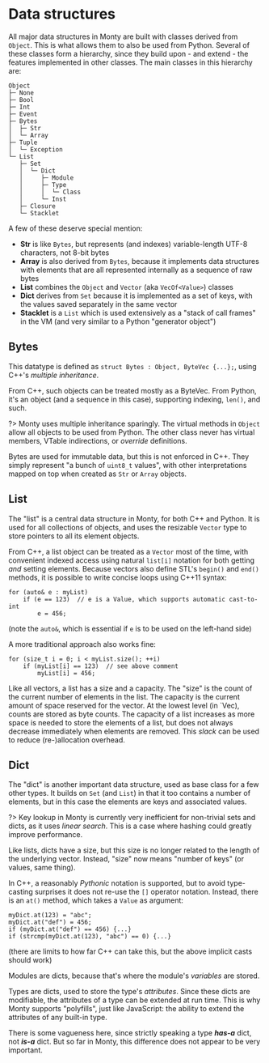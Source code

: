 # Data structures

All major data structures in Monty are built with classes derived from `Object`.
This is what allows them to also be used from Python. Several of these classes form a
hierarchy, since they build upon - and extend - the features implemented in
other classes. The main classes in this hierarchy are:

```
Object
├─ None
├─ Bool
├─ Int
├─ Event
├─ Bytes
│  ├─ Str
│  └─ Array
├─ Tuple
│  └─ Exception
└─ List
   ├─ Set
   │  └─ Dict
   │     ├─ Module
   │     ├─ Type
   │     │  └─ Class
   │     └─ Inst
   ├─ Closure
   └─ Stacklet
```

A few of these deserve special mention:

* **Str** is like `Bytes`, but represents (and indexes) variable-length UTF-8
  characters, not 8-bit bytes
* **Array** is also derived from `Bytes`, because it implements data structures
  with elements that are all represented internally as a sequence of raw bytes
* **List** combines the `Object` and `Vector` (aka `VecOf<Value>`) classes
* **Dict** derives from `Set` because it is implemented as a set of keys, with
  the values saved separately in the same vector
* **Stacklet** is a `List` which is used extensively as a "stack of call
  frames" in the VM (and very similar to a Python "generator object")

## Bytes

This datatype is defined as `struct Bytes : Object, ByteVec {...};`,
using C++'s _multiple inheritance_.

From C++, such objects can be treated mostly as a ByteVec. From Python, it's an
object (and a sequence in this case), supporting indexing, `len()`, and such.

?> Monty uses multiple inheritance sparingly.  The virtual methods in `Object`
allow all objects to be used from Python. The other class never has
virtual members, VTable indirections, or _override_ definitions.

Bytes are used for immutable data, but this is not enforced in C++. They simply
represent "a bunch of `uint8_t` values", with other interpretations mapped on
top when created as `Str` or `Array` objects.

## List

The "list" is a central data structure in Monty, for both C++ and Python. It is
used for all collections of objects, and uses the resizable `Vector` type to
store pointers to all its element objects.

From C++, a list object can be treated as a `Vector` most of the time, with
convenient indexed access using natural `list[i]` notation for both getting
_and_ setting elements. Because vectors also define STL's `begin()` and
`end()` methods, it is possible to write concise loops using C++11 syntax:

```
for (auto& e : myList)
    if (e == 123)  // e is a Value, which supports automatic cast-to-int
        e = 456;
```

(note the `auto&`, which is essential if `e` is to be used on the left-hand
side)

A more traditional approach also works fine:

```
for (size_t i = 0; i < myList.size(); ++i)
    if (myList[i] == 123)  // see above comment
        myList[i] = 456;
```

Like all vectors, a list has a size and a capacity. The "size" is the count of
the current number of elements in the list. The capacity is the current amount
of space reserved for the vector. At the lowest level (in `Vec), counts are
stored as byte counts. The capacity of a list increases as more space is needed
to store the elements of a list, but does not always decrease immediately when
elements are removed. This _slack_ can be used to reduce (re-)allocation
overhead.

## Dict

The "dict" is another important data structure, used as base class for a few
other types. It builds on `Set` (and `List`) in that it too contains a number of
elements, but in this case the elements are keys and associated values.

?> Key lookup in Monty is currently very inefficient for non-trivial sets and
dicts, as it uses _linear search_. This is a case where hashing could greatly
improve performance.

Like lists, dicts have a size, but this size is no longer related to the length
of the underlying vector. Instead, "size" now means "number of keys" (or values,
same thing).

In C++, a reasonably _Pythonic_ notation is supported, but to avoid type-casting
surprises it does not re-use the `[]` operator notation. Instead, there is an
`at()` method, which takes a `Value` as argument:

```
myDict.at(123) = "abc";
myDict.at("def") = 456;
if (myDict.at("def") == 456) {...}
if (strcmp(myDict.at(123), "abc") == 0) {...}
```

(there are limits to how far C++ can take this, but the above implicit casts
should work)

Modules are dicts, because that's where the module's _variables_ are stored.

Types are dicts, used to store the type's _attributes_. Since these dicts are
modifiable, the attributes of a type can be extended at run time. This is why
Monty supports "polyfills", just like JavaScript: the ability to extend the
attributes of any built-in type.

There is some vagueness here, since strictly speaking a type **_has-a_** dict,
not **_is-a_** dict. But so far in Monty, this difference does not appear to be
very important.
